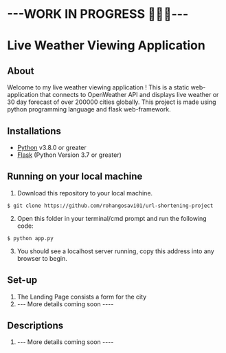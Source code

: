 
# ---WORK IN PROGRESS 🧑🏻‍💻---

# Live Weather Viewing Application 

## About

Welcome to my live weather viewing application !
This is a static web-application that connects to OpenWeather API and displays live weather or 30 day forecast of over 200000 cities globally. 
This project is made using python programming language and flask web-framework. 

## Installations

- [Python](https://www.python.org/downloads/) v3.8.0 or greater
- [Flask](https://flask.palletsprojects.com/en/2.0.x/installation/#install-flask) (Python Version 3.7 or greater)

## Running on your local machine

1. Download this repository to your local machine. 

```
$ git clone https://github.com/rohangosavi01/url-shortening-project
```

2. Open this folder in your terminal/cmd prompt and run the following code:
```
$ python app.py
```
3. You should see a localhost server running, copy this address into any browser to begin.

## Set-up 

1. The Landing Page consists a form for the city
2. --- More details coming soon ----

## Descriptions 
1. --- More details coming soon ----
